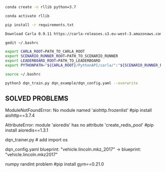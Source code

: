 ```sh
conda create -n rllib python=3.7

conda activate rllib

pip install -r requirements.txt

Download Carla 0.9.11 https://carla-releases.s3.eu-west-3.amazonaws.com/Linux/CARLA_0.9.11.tar.gz
```

```sh
gedit ~/.bashrc

export CARLA_ROOT=PATH_TO_CARLA_ROOT
export SCENARIO_RUNNER_ROOT=PATH_TO_SCENARIO_RUNNER
export LEADERBOARD_ROOT=PATH_TO_LEADERBOARD
export PYTHONPATH="${CARLA_ROOT}/PythonAPI/carla/":"${SCENARIO_RUNNER_ROOT}":"${LEADERBOARD_ROOT}":"${CARLA_ROOT}/PythonAPI/carla/dist/carla-0.9.11-py3.7-linux-x86_64.egg":${PYTHONPATH}

source ~/.bashrc
```

```sh
python3 dqn_train.py dqn_example/dqn_config.yaml --overwrite
```

## SOLVED PROBLEMS

ModuleNotFoundError: No module named 'aiohttp.frozenlist' #pip install aiohttp==3.7.4

AttributeError: module 'aioredis' has no attribute 'create_redis_pool' #pip install aioredis==1.3.1

dqn_trainer.py # add import os

dqn_config.yaml blueprint: "vehicle.lincoln.mkz_2017" -> blueprint: "vehicle.lincoln.mkz2017"

numpy randint problem #pip install gym==0.21.0